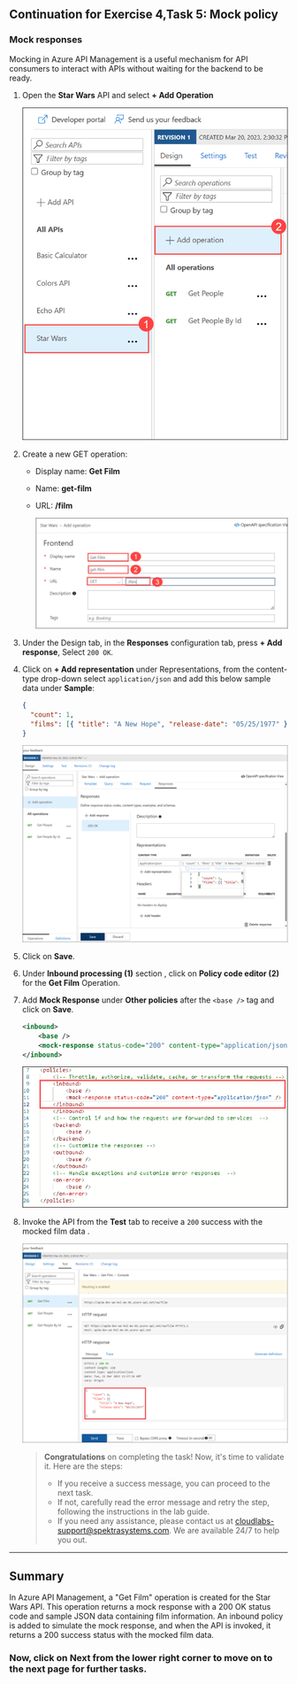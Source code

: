 ## Continuation for Exercise 4,Task 5: Mock policy

### Mock responses

Mocking in Azure API Management is a useful mechanism for API consumers to interact with APIs without waiting for the backend to be ready. 

1. Open the **Star Wars** API and select **+ Add Operation**

    ![](media/30.png)

1. Create a new GET operation:
    - Display name: **Get Film**
    - Name: **get-film**
    - URL: **/film**
 
      ![](media/Pg14-11.png)
  
1. Under the Design tab, in the **Responses** configuration tab, press **+ Add response**, Select `200 OK`.

1. Click on **+ Add representation** under Representations, from the content-type  drop-down select `application/json` and add this below sample data under **Sample**:

    ```json
    {
      "count": 1,
      "films": [{ "title": "A New Hope", "release-date": "05/25/1977" }]
    }
    ```
  
      ![APIM Policy Mock Frontend](media/31.png)

1. Click on **Save**.
1. Under **Inbound processing (1)** section , click on **Policy code editor (2)** for the **Get Film** Operation.
  
1. Add **Mock Response** under **Other policies** after the `<base />` tag and click on **Save**.

    ```xml    
    <inbound>
        <base />
        <mock-response status-code="200" content-type="application/json" />
    </inbound>
    ```

      ![APIM Policy Mock Inbound](media/mapi8.png)

1. Invoke the API from the **Test** tab to receive a `200` success with the mocked film data .

    ![APIM Policy Mock Response](media/33.png)

   > **Congratulations** on completing the task! Now, it's time to validate it. Here are the steps:
   > - If you receive a success message, you can proceed to the next task.
   > - If not, carefully read the error message and retry the step, following the instructions in the lab guide. 
   > - If you need any assistance, please contact us at cloudlabs-support@spektrasystems.com. We are available 24/7 to help you out.

      <validation step="3083e0a3-97d5-46ce-bdf3-7c9e6cd526e7" />
---

## Summary 
In Azure API Management, a "Get Film" operation is created for the Star Wars API. This operation returns a mock response with a 200 OK status code and sample JSON data containing film information. An inbound policy is added to simulate the mock response, and when the API is invoked, it returns a 200 success status with the mocked film data.

### Now, click on Next from the lower right corner to move on to the next page for further tasks.
